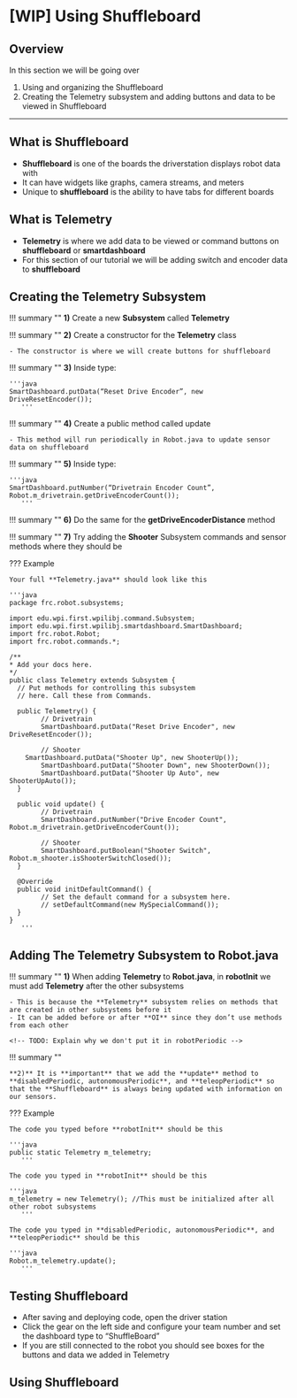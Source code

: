 # [WIP] Using Shuffleboard

<!-- ![Image Title](imageURL)  -->

## Overview

In this section we will be going over

1. Using and organizing the Shuffleboard
2. Creating the Telemetry subsystem and adding buttons and data to be viewed in Shuffleboard

***

## What is Shuffleboard

- **Shuffleboard** is one of the boards the driverstation displays robot data with
- It can have widgets like graphs, camera streams, and meters
- Unique to **shuffleboard** is the ability to have tabs for different boards

## What is Telemetry

- **Telemetry** is where we add data to be viewed or command buttons on **shuffleboard** or **smartdashboard** 
- For this section of our tutorial we will be adding switch and encoder data to **shuffleboard**

## Creating the Telemetry Subsystem

!!! summary ""
    **1)** Create a new **Subsystem** called **Telemetry**
    
!!! summary ""
    **2)** Create a constructor for the **Telemetry** class
    
    - The constructor is where we will create buttons for shuffleboard
    
!!! summary ""
    **3)** Inside type: 
    
    '''java
    SmartDashboard.putData(“Reset Drive Encoder”, new DriveResetEncoder());
       '''
       
!!! summary ""
    **4)** Create a public method called update
    
    - This method will run periodically in Robot.java to update sensor data on shuffleboard
    
!!! summary "" 
    **5)** Inside type: 
    
    '''java 
    SmartDashboard.putNumber(“Drivetrain Encoder Count”, Robot.m_drivetrain.getDriveEncoderCount());
       '''
       
!!! summary ""
    **6)** Do the same for the **getDriveEncoderDistance** method
    
!!! summary ""
    **7)** Try adding the **Shooter** Subsystem commands and sensor methods where they should be
    
??? Example 

	Your full **Telemetry.java** should look like this
	
	'''java
	package frc.robot.subsystems;

	import edu.wpi.first.wpilibj.command.Subsystem;
	import edu.wpi.first.wpilibj.smartdashboard.SmartDashboard;
	import frc.robot.Robot;
	import frc.robot.commands.*;

	/**
 	* Add your docs here.
 	*/
	public class Telemetry extends Subsystem {
  	  // Put methods for controlling this subsystem
  	  // here. Call these from Commands.

  	  public Telemetry() {
    	    // Drivetrain
    	    SmartDashboard.putData("Reset Drive Encoder", new DriveResetEncoder());

    	    // Shooter
   	    SmartDashboard.putData("Shooter Up", new ShooterUp());
    	    SmartDashboard.putData("Shooter Down", new ShooterDown());
    	    SmartDashboard.putData("Shooter Up Auto", new ShooterUpAuto());
  	  }

  	  public void update() {
    	    // Drivetrain
    	    SmartDashboard.putNumber("Drive Encoder Count", Robot.m_drivetrain.getDriveEncoderCount());

    	    // Shooter
    	    SmartDashboard.putBoolean("Shooter Switch", Robot.m_shooter.isShooterSwitchClosed());
  	  }

  	  @Override
  	  public void initDefaultCommand() {
    	    // Set the default command for a subsystem here.
    	    // setDefaultCommand(new MySpecialCommand());
  	  }
	}
  	   '''
	   
## Adding The Telemetry Subsystem to Robot.java

!!! summary ""
    **1)** When adding **Telemetry** to **Robot.java**, in **robotInit** we must add **Telemetry** after the other subsystems
  
    - This is because the **Telemetry** subsystem relies on methods that are created in other subsystems before it
    - It can be added before or after **OI** since they don’t use methods from each other

    <!-- TODO: Explain why we don't put it in robotPeriodic -->

!!! summary ""

    **2)** It is **important** that we add the **update** method to **disabledPeriodic, autonomousPeriodic**, and **teleopPeriodic** so that the **Shuffleboard** is always being updated with information on our sensors.

??? Example

	The code you typed before **robotInit** should be this
	
	'''java
	public static Telemetry m_telemetry; 
	   '''
	  
	The code you typed in **robotInit** should be this
	
	'''java
	m_telemetry = new Telemetry(); //This must be initialized after all other robot subsystems
	   '''
	   
	The code you typed in **disabledPeriodic, autonomousPeriodic**, and **teleopPeriodic** should be this
	
	'''java
	Robot.m_telemetry.update();
	   '''
	   
## Testing Shuffleboard

<!-- TODO: Add pictures for this section -->

- After saving and deploying code, open the driver station
- Click the gear on the left side and configure your team number and set the dashboard type to “ShuffleBoard”
- If you are still connected to the robot you should see boxes for the buttons and data we added in Telemetry

## Using Shuffleboard

<!-- TODO: Add information and pictures on how to use tabs, group widgets together, saving layouts, etc -->
